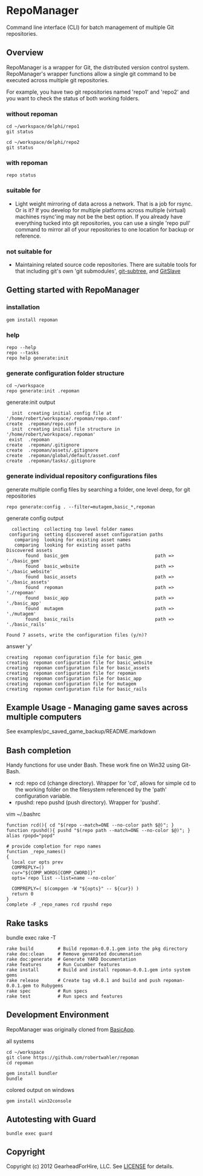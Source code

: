 RepoManager
===========

Command line interface (CLI) for batch management of multiple Git repositories.

Overview
--------

RepoManager is a wrapper for Git, the distributed version control system.
RepoManager's wrapper functions allow a single git command to be executed
across multiple git repositories.

For example, you have two git repositories named 'repo1' and 'repo2' and
you want to check the status of both working folders.

### without repoman

    cd ~/workspace/delphi/repo1
    git status

    cd ~/workspace/delphi/repo2
    git status

### with repoman

    repo status

### suitable for

* Light weight mirroring of data across a network.  That is a job for
  rsync.  Or is it?  If you develop for multiple platforms across multiple
  (virtual) machines rsync'ing may not be the best option.  If you already
  have everything tucked into git repositories, you can use a single
  'repo pull'  command to mirror all of your repositories to one location
  for backup or reference.

### not suitable for

* Maintaining related source code repositories.  There are suitable tools
  for that including git's own 'git submodules',
  [git-subtree](https://github.com/apenwarr/git-subtree), and
  [GitSlave](http://gitslave.sourceforge.net/)


Getting started with RepoManager
--------------------------------

### installation

    gem install repoman

### help

    repo --help
    repo --tasks
    repo help generate:init

### generate configuration folder structure

    cd ~/workspace
    repo generate:init .repoman

generate:init output

      init  creating initial config file at '/home/robert/workspace/.repoman/repo.conf'
    create  .repoman/repo.conf
      init  creating initial file structure in '/home/robert/workspace/.repoman'
     exist  .repoman
    create  .repoman/.gitignore
    create  .repoman/assets/.gitignore
    create  .repoman/global/default/asset.conf
    create  .repoman/tasks/.gitignore

### generate individual repository configurations files

generate multiple config files by searching a folder, one level deep, for git repositories


    repo generate:config . --filter=mutagem,basic_*,repoman

generate config output

      collecting  collecting top level folder names
     configuring  setting discovered asset configuration paths
       comparing  looking for existing asset names
       comparing  looking for existing asset paths
    Discovered assets
           found  basic_gem                                path => './basic_gem'
           found  basic_website                            path => './basic_website'
           found  basic_assets                             path => './basic_assets'
           found  repoman                                  path => './repoman'
           found  basic_app                                path => './basic_app'
           found  mutagem                                  path => './mutagem'
           found  basic_rails                              path => './basic_rails'

    Found 7 assets, write the configuration files (y/n)?

answer 'y'

    creating  repoman configuration file for basic_gem
    creating  repoman configuration file for basic_website
    creating  repoman configuration file for basic_assets
    creating  repoman configuration file for repoman
    creating  repoman configuration file for basic_app
    creating  repoman configuration file for mutagem
    creating  repoman configuration file for basic_rails


Example Usage - Managing game saves across multiple computers
-------------------------------------------------------------

See examples/pc_saved_game_backup/README.markdown


Bash completion
----------------

Handy functions for use under Bash.  These work fine on Win32 using
Git-Bash.

* rcd: repo cd (change directory).  Wrapper for 'cd', allows for simple cd
  <repo name> to the working folder on the filesystem referenced by the 'path'
  configuration variable.
* rpushd: repo pushd (push directory).  Wrapper for 'pushd'.


vim ~/.bashrc

    function rcd(){ cd "$(repo --match=ONE --no-color path $@)"; }
    function rpushd(){ pushd "$(repo path --match=ONE --no-color $@)"; }
    alias rpopd="popd"

    # provide completion for repo names
    function _repo_names()
    {
      local cur opts prev
      COMPREPLY=()
      cur="${COMP_WORDS[COMP_CWORD]}"
      opts=`repo list --list=name --no-color`

      COMPREPLY=( $(compgen -W "${opts}" -- ${cur}) )
      return 0
    }
    complete -F _repo_names rcd rpushd repo


Rake tasks
----------

bundle exec rake -T

    rake build         # Build repoman-0.0.1.gem into the pkg directory
    rake doc:clean     # Remove generated documenation
    rake doc:generate  # Generate YARD Documentation
    rake features      # Run Cucumber features
    rake install       # Build and install repoman-0.0.1.gem into system gems
    rake release       # Create tag v0.0.1 and build and push repoman-0.0.1.gem to Rubygems
    rake spec          # Run specs
    rake test          # Run specs and features


Development Environment
-----------------------

RepoManager was originally cloned from [BasicApp](http://github.com/robertwahler/BasicApp).

all systems

    cd ~/workspace
    git clone https://github.com/robertwahler/repoman
    cd repoman

    gem install bundler
    bundle

colored output on windows

    gem install win32console

Autotesting with Guard
----------------------

    bundle exec guard

## Copyright ##

Copyright (c) 2012 GearheadForHire, LLC. See [LICENSE](LICENSE) for details.

